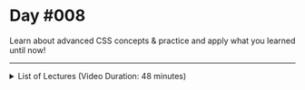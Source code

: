 # Day #008
Learn about advanced CSS concepts & practice and apply what you learned until now!

---

<details>
    <summary>List of Lectures (Video Duration: 48 minutes)</summary>
    <ul>
        <li>Styling Differences Between Block & Inline Elements</li>
        <li>Understanding Margin Collapsing</li>
        <li>The "box-shadow" Property</li>
        <li>Your Challenge!</li>
        <li>Creating the HTML Layout</li>
        <li>Styling the Main Section</li>
        <li>Styling Images & Working with Negative Margins</li>
        <li>Finishing Touches</li>
        <li>Module Summary</li>
        <li>A List Of All CSS Selectors</li>
    </ul>
</details>